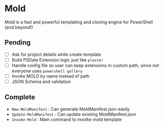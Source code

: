 # Mold

Mold is a fast and powerful templating and cloning engine for PowerShell (and beyond!)

## Pending

- [ ] Ask for project details while create template
- [ ] Build PSData Extension logic just like `plaster`
- [ ] Handle config file so user can keep extensions in custom path, since not everyone uses `powershell gallery`
- [ ] Invoke MOLD by name instead of path
- [ ] JSON Schema and validation

## Complete

- `New-MoldManifest` : Can generate MoldManifest.json easily
- `Update-MoldManifest` : Can update existing MoldManifest.json
- `Invoke-Mold` : Main command to involke mold template